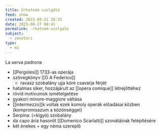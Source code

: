 ```yaml
---
title: Úrhatnám szolgáló
feed: show
created: 2023-08-21 20:35
date: 2023-08-27 08:41
permalink: -rhatnam-szolgalo
subject:
  - zenetöri
type:
  - mű
---
```


La serva padrona

- [[Pergolesi]] 1733-as operája
- szövegkönyv [[G A Federico]]
	- ravasz szobalány ujja köré csavarja férjét
- hatalmas siker, hozzájárult az [[opera comique]] létrejöttéhez
- rövid motívumok ismételgetése
- gyakori minore-maggiore váltása
- [[intermezzo]]k voltak ezek komoly operák előadásai közben (kompromisszum a közönséggel)
- Serpina: (=kígyó) szobalány
- da capo ária hasonlít [[Domenico Scarlatti]] szonátáinak felépítésére
- két énekes + egy néma szereplő